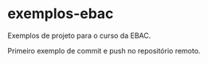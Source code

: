 # exemplos-ebac
Exemplos de projeto para o curso da EBAC.

Primeiro exemplo de commit e push no repositório remoto.